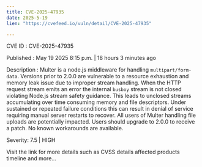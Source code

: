 ```yaml
---
title: CVE-2025-47935
date: 2025-5-19
lien: "https://cvefeed.io/vuln/detail/CVE-2025-47935"

---
```


CVE ID : CVE-2025-47935

Published :  May 19
2025
8:15 p.m. | 18 hours
3 minutes ago

Description : Multer is a node.js middleware for handling `multipart/form-data`. Versions prior to 2.0.0 are vulnerable to a resource exhaustion and memory leak issue due to improper stream handling. When the HTTP request stream emits an error
the internal `busboy` stream is not closed
violating Node.js stream safety guidance. This leads to unclosed streams accumulating over time
consuming memory and file descriptors. Under sustained or repeated failure conditions
this can result in denial of service
requiring manual server restarts to recover. All users of Multer handling file uploads are potentially impacted. Users should upgrade to 2.0.0 to receive a patch. No known workarounds are available.

Severity: 7.5 | HIGH

Visit the link for more details
such as CVSS details
affected products
timeline
and more...
